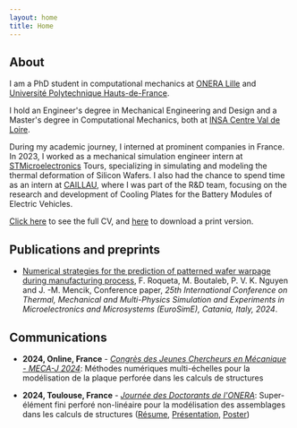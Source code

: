```yaml
---
layout: home
title: Home
---
```


## About

I am a PhD student in computational mechanics at [ONERA Lille](https://www.onera.fr/fr) and [Université Polytechnique Hauts-de-France](https://www.uphf.fr/).

I hold an Engineer's degree in Mechanical Engineering and Design and a Master's degree in Computational Mechanics, both at [INSA Centre Val de Loire](https://insa-centrevaldeloire.fr/fr/).

During my academic journey, I interned at prominent companies in France. In 2023, I worked as a mechanical simulation engineer intern at [STMicroelectronics](https://www.st.com/content/st_com/en.html) Tours, specializing in simulating and modeling the thermal deformation of Silicon Wafers. I also had the chance to spend time as an intern at [CAILLAU](https://www.caillau.com/?lang=fr), where I was part of the R&D team, focusing on the research and development of Cooling Plates for the Battery Modules of Electric Vehicles.

[Click here](/cv) to see the full CV, and [here](/PDF/CV_English.pdf) to download a print version.

## Publications and preprints

* [Numerical strategies for the prediction of patterned wafer warpage during manufacturing process](https://ieeexplore.ieee.org/document/10491558), F. Roqueta, M. Boutaleb, P. V. K. Nguyen and J. -M. Mencik, Conference paper, *25th International Conference on Thermal, Mechanical and Multi-Physics Simulation and Experiments in Microelectronics and Microsystems (EuroSimE), Catania, Italy, 2024*.

## Communications

* **2024, Online, France** - [*Congrès des Jeunes Chercheurs en Mécanique - MECA-J 2024*](https://mecaj2024.sciencesconf.org/): Méthodes numériques multi-échelles pour la modélisation de la plaque perforée dans les calculs de structures

* **2024, Toulouse, France** - [*Journée des Doctorants de l'ONERA*](https://www.onera.fr/fr/journees-des-doctorants): Super-élément fini perforé non-linéaire pour la modélisation des assemblages dans les calculs de structures ([Résume](/PDF/JDD_2024/Resume_NGUYEN_Phuc_Viet_Khoa_1A.pdf), [Présentation](/PDF/JDD_2024/Presentation_NGUYEN_Phuc_Viet_Khoa_1A.pdf), [Poster](/PDF/JDD_2024/Poster_NGUYEN_Phuc_Viet_Khoa_1A.pdf))

<!-- {% include archive.html %} -->